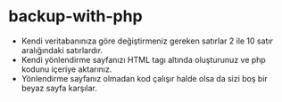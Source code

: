 # backup-with-php
- Kendi veritabanınıza göre değiştirmeniz gereken satırlar 2 ile 10 satır aralığındaki satırlardır.
- Kendi yönlendirme sayfanızı HTML tagı altında oluşturunuz ve php kodunu içeriye aktarınız.
- Yönlendirme sayfanız olmadan kod çalışır halde olsa da sizi boş bir beyaz sayfa karşılar.
